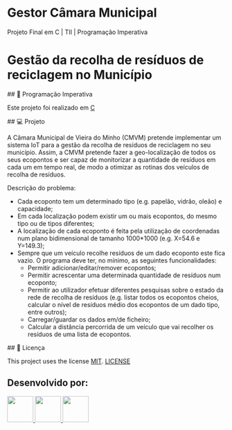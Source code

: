 # Gestor Câmara Municipal
Projeto Final em C | TII | Programação Imperativa

# Gestão da recolha de resíduos de reciclagem no Município

## :rocket: Programação Imperativa

Este projeto foi realizado em [C](https://docs.microsoft.com/en-us/dotnet/c/)

## 💻 Projeto

A Câmara Municipal de Vieira do Minho (CMVM) pretende implementar um sistema IoT para a gestão da recolha de resíduos de reciclagem no seu município. Assim, a CMVM pretende fazer a geo-localização de todos os seus ecopontos e ser capaz de monitorizar a quantidade de resíduos em cada um em tempo real, de modo a otimizar as rotinas dos veículos de recolha de resíduos.

Descrição do problema:
  * Cada ecoponto tem um determinado tipo (e.g. papelão, vidrão, oleão) e capacidade;
  * Em cada localização podem existir um ou mais ecopontos, do mesmo tipo ou de tipos diferentes;
  * A localização de cada ecoponto é feita pela utilização de coordenadas num plano bidimensional de tamanho 1000*1000 (e.g. X=54.6 e Y=149.3);
  * Sempre que um veículo recolhe resíduos de um dado ecoponto este fica vazio.
  O programa deve ter, no mínimo, as seguintes funcionalidades:
    * Permitir adicionar/editar/remover ecopontos;
    * Permitir acrescentar uma determinada quantidade de resíduos num ecoponto;
    * Permitir ao utilizador efetuar diferentes pesquisas sobre o estado da rede de recolha de resíduos (e.g. listar todos os ecopontos cheios, calcular o nível de resíduos médio        dos ecopontos de um dado tipo, entre outros);
    * Carregar/guardar os dados em/de ficheiro;
    * Calcular a distância percorrida de um veículo que vai recolher os resíduos de uma lista de ecopontos.


## 📃 Licença

This project uses the license [MIT][mit]. [LICENSE](https://github.com/TerritorialBreak5/project-c/blob/main/LICENSE)

[mit]:https://opensource.org/licenses/MIT

## Desenvolvido por:
<a href="https://github.com/TerritorialBreak5"><img width="60" src="https://github.com/TerritorialBreak5.png" />
<a href="https://github.com/DiogoMarques2003"><img width="60" src="https://github.com/DiogoMarques2003.png" />
<a href="https://github.com/ludgeromiguel"><img width="60" src="https://github.com/ludgeromiguel.png" />
